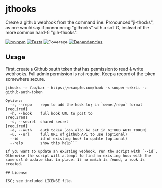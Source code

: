 # jthooks

Create a github webhook from the command line. Pronounced "ji-thooks", as one would say if pronouncing "githooks" with a soft G, instead of the more common hard-G "gih-thooks".

[![on npm](http://img.shields.io/npm/v/jthooks.svg?style=flat)](https://www.npmjs.org/package/jthooks)  [![Tests](http://img.shields.io/travis/ceejbot/jthooks.svg?style=flat)](http://travis-ci.org/ceejbot/jthooks)  ![Coverage](http://img.shields.io/badge/coverage-0%25-red.svg?style=flat)   [![Dependencies](http://img.shields.io/david/ceejbot/jthooks.svg?style=flat)](https://david-dm.org/ceejbot/jthooks)

## Usage

First, create a Github oauth token that has permission to read & write webhooks. Full admin permission is not require. Keep a record of the token somewhere secure.

```shell
jthooks -r foo/bar - https://example.com/hook -s sooper-sekrit -a github-auth-token

Options:
  -r, --repo    repo to add the hook to; in `owner/repo` format    [required]
  -h, --hook    full hook URL to post to                           [required]
  -s, --secret  shared secret                                      [required]
  -a, --auth    auth token (can also be set in GITHUB_AUTH_TOKEN)
  -u, --url     full URL of github API to use (optional)
  --id          id of existing hook to update (optional)
  --help        show this help```

If you want to update an existing webhook, run the script with `--id`. Otherwise the script will attempt to find an existing hook with the same url & update that in place. If no match is found, a hook is created.

## License

ISC; see included LICENSE file.
